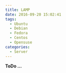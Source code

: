 ```yaml
---
title: LAMP
date: 2016-09-20 15:02:41
tags:
  - Ubuntu
  - Debian
  - Fedora
  - Centos
  - Opensuse
categories:
  - Server
---
```


**ToDo ...**
